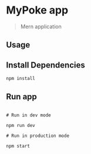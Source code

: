 # MyPoke app

> Mern application

## Usage

## Install Dependencies

```
npm install
```

## Run app

```

# Run in dev mode

npm run dev

# Run in production mode

npm start

```
